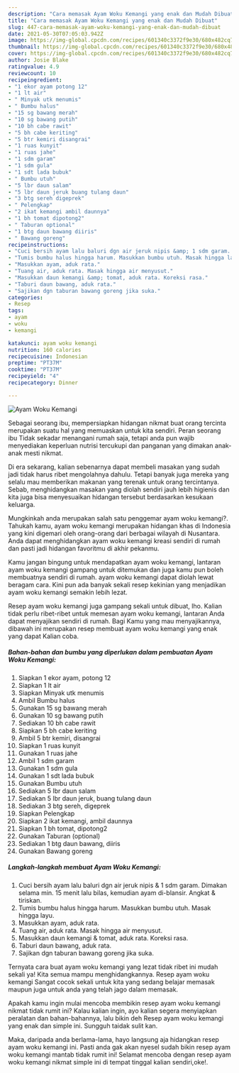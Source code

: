 ```yaml
---
description: "Cara memasak Ayam Woku Kemangi yang enak dan Mudah Dibuat"
title: "Cara memasak Ayam Woku Kemangi yang enak dan Mudah Dibuat"
slug: 447-cara-memasak-ayam-woku-kemangi-yang-enak-dan-mudah-dibuat
date: 2021-05-30T07:05:03.942Z
image: https://img-global.cpcdn.com/recipes/601340c3372f9e30/680x482cq70/ayam-woku-kemangi-foto-resep-utama.jpg
thumbnail: https://img-global.cpcdn.com/recipes/601340c3372f9e30/680x482cq70/ayam-woku-kemangi-foto-resep-utama.jpg
cover: https://img-global.cpcdn.com/recipes/601340c3372f9e30/680x482cq70/ayam-woku-kemangi-foto-resep-utama.jpg
author: Josie Blake
ratingvalue: 4.9
reviewcount: 10
recipeingredient:
- "1 ekor ayam potong 12"
- "1 lt air"
- " Minyak utk menumis"
- " Bumbu halus"
- "15 sg bawang merah"
- "10 sg bawang putih"
- "10 bh cabe rawit"
- "5 bh cabe keriting"
- "5 btr kemiri disangrai"
- "1 ruas kunyit"
- "1 ruas jahe"
- "1 sdm garam"
- "1 sdm gula"
- "1 sdt lada bubuk"
- " Bumbu utuh"
- "5 lbr daun salam"
- "5 lbr daun jeruk buang tulang daun"
- "3 btg sereh digeprek"
- " Pelengkap"
- "2 ikat kemangi ambil daunnya"
- "1 bh tomat dipotong2"
- " Taburan optional"
- "1 btg daun bawang diiris"
- " Bawang goreng"
recipeinstructions:
- "Cuci bersih ayam lalu baluri dgn air jeruk nipis &amp; 1 sdm garam. Dimakan selama min. 15 menit lalu bilas, kemudian ayam di-blansir. Angkat &amp; tiriskan."
- "Tumis bumbu halus hingga harum. Masukkan bumbu utuh. Masak hingga layu."
- "Masukkan ayam, aduk rata."
- "Tuang air, aduk rata. Masak hingga air menyusut."
- "Masukkan daun kemangi &amp; tomat, aduk rata. Koreksi rasa."
- "Taburi daun bawang, aduk rata."
- "Sajikan dgn taburan bawang goreng jika suka."
categories:
- Resep
tags:
- ayam
- woku
- kemangi

katakunci: ayam woku kemangi 
nutrition: 160 calories
recipecuisine: Indonesian
preptime: "PT37M"
cooktime: "PT37M"
recipeyield: "4"
recipecategory: Dinner

---
```



![Ayam Woku Kemangi](https://img-global.cpcdn.com/recipes/601340c3372f9e30/680x482cq70/ayam-woku-kemangi-foto-resep-utama.jpg)

Sebagai seorang ibu, mempersiapkan hidangan nikmat buat orang tercinta merupakan suatu hal yang memuaskan untuk kita sendiri. Peran seorang ibu Tidak sekadar menangani rumah saja, tetapi anda pun wajib menyediakan keperluan nutrisi tercukupi dan panganan yang dimakan anak-anak mesti nikmat.

Di era  sekarang, kalian sebenarnya dapat membeli masakan yang sudah jadi tidak harus ribet mengolahnya dahulu. Tetapi banyak juga mereka yang selalu mau memberikan makanan yang terenak untuk orang tercintanya. Sebab, menghidangkan masakan yang diolah sendiri jauh lebih higienis dan kita juga bisa menyesuaikan hidangan tersebut berdasarkan kesukaan keluarga. 



Mungkinkah anda merupakan salah satu penggemar ayam woku kemangi?. Tahukah kamu, ayam woku kemangi merupakan hidangan khas di Indonesia yang kini digemari oleh orang-orang dari berbagai wilayah di Nusantara. Anda dapat menghidangkan ayam woku kemangi kreasi sendiri di rumah dan pasti jadi hidangan favoritmu di akhir pekanmu.

Kamu jangan bingung untuk mendapatkan ayam woku kemangi, lantaran ayam woku kemangi gampang untuk ditemukan dan juga kamu pun boleh membuatnya sendiri di rumah. ayam woku kemangi dapat diolah lewat beragam cara. Kini pun ada banyak sekali resep kekinian yang menjadikan ayam woku kemangi semakin lebih lezat.

Resep ayam woku kemangi juga gampang sekali untuk dibuat, lho. Kalian tidak perlu ribet-ribet untuk memesan ayam woku kemangi, lantaran Anda dapat menyajikan sendiri di rumah. Bagi Kamu yang mau menyajikannya, dibawah ini merupakan resep membuat ayam woku kemangi yang enak yang dapat Kalian coba.

<!--inarticleads1-->

##### Bahan-bahan dan bumbu yang diperlukan dalam pembuatan Ayam Woku Kemangi:

1. Siapkan 1 ekor ayam, potong 12
1. Siapkan 1 lt air
1. Siapkan  Minyak utk menumis
1. Ambil  Bumbu halus
1. Gunakan 15 sg bawang merah
1. Gunakan 10 sg bawang putih
1. Sediakan 10 bh cabe rawit
1. Siapkan 5 bh cabe keriting
1. Ambil 5 btr kemiri, disangrai
1. Siapkan 1 ruas kunyit
1. Gunakan 1 ruas jahe
1. Ambil 1 sdm garam
1. Gunakan 1 sdm gula
1. Gunakan 1 sdt lada bubuk
1. Gunakan  Bumbu utuh
1. Sediakan 5 lbr daun salam
1. Sediakan 5 lbr daun jeruk, buang tulang daun
1. Sediakan 3 btg sereh, digeprek
1. Siapkan  Pelengkap
1. Siapkan 2 ikat kemangi, ambil daunnya
1. Siapkan 1 bh tomat, dipotong2
1. Gunakan  Taburan (optional)
1. Sediakan 1 btg daun bawang, diiris
1. Gunakan  Bawang goreng




<!--inarticleads2-->

##### Langkah-langkah membuat Ayam Woku Kemangi:

1. Cuci bersih ayam lalu baluri dgn air jeruk nipis &amp; 1 sdm garam. Dimakan selama min. 15 menit lalu bilas, kemudian ayam di-blansir. Angkat &amp; tiriskan.
1. Tumis bumbu halus hingga harum. Masukkan bumbu utuh. Masak hingga layu.
1. Masukkan ayam, aduk rata.
1. Tuang air, aduk rata. Masak hingga air menyusut.
1. Masukkan daun kemangi &amp; tomat, aduk rata. Koreksi rasa.
1. Taburi daun bawang, aduk rata.
1. Sajikan dgn taburan bawang goreng jika suka.




Ternyata cara buat ayam woku kemangi yang lezat tidak ribet ini mudah sekali ya! Kita semua mampu menghidangkannya. Resep ayam woku kemangi Sangat cocok sekali untuk kita yang sedang belajar memasak maupun juga untuk anda yang telah jago dalam memasak.

Apakah kamu ingin mulai mencoba membikin resep ayam woku kemangi nikmat tidak rumit ini? Kalau kalian ingin, ayo kalian segera menyiapkan peralatan dan bahan-bahannya, lalu bikin deh Resep ayam woku kemangi yang enak dan simple ini. Sungguh taidak sulit kan. 

Maka, daripada anda berlama-lama, hayo langsung aja hidangkan resep ayam woku kemangi ini. Pasti anda gak akan nyesel sudah bikin resep ayam woku kemangi mantab tidak rumit ini! Selamat mencoba dengan resep ayam woku kemangi nikmat simple ini di tempat tinggal kalian sendiri,oke!.

